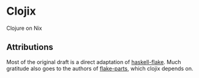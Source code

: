 # Clojix
Clojure on Nix

## Attributions
Most of the original draft is a direct adaptation of [haskell-flake][1].
Much gratitude also goes to the authors of [flake-parts][2], which clojix depends on.

[1]:https://github.com/srid/haskell-flake
[2]:https://github.com/hercules-ci/flake-parts
